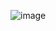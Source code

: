 ![image](https://github.com/Vamshix57/Rectangle-5.4/assets/143504447/ed671c48-35b5-4eda-ab7c-cf4eb62dac54)
